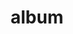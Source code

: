 ---
layout: album
resource: facebook
title: "album"
description: "masonry"
active: gallery
header-img: "img/gallery-bg.jpg"
album-title: "my 9th album"
images:
  - image_path: TranThiQuynhMy/36/7842092739167225_441408687_7842095935833572_5895656645635971773_n.jpg
  - image_path: TranThiQuynhMy/36/7842092765833889_441366335_7842095975833568_8302384000000054157_n.jpg
  - image_path: TranThiQuynhMy/36/7842092829167216_441386174_7842096082500224_8421220610367216627_n.jpg
  - image_path: TranThiQuynhMy/36/7842092862500546_440893823_7842096112500221_5201221378722188163_n.jpg
  - image_path: TranThiQuynhMy/36/7842092939167205_441404828_7842096229166876_4154077676360945344_n.jpg
  - image_path: TranThiQuynhMy/36/7902254273151071_441951737_7902264943150004_985552252680819680_n.jpg
  - image_path: TranThiQuynhMy/36/7902254303151068_441580692_7902264976483334_7720612917942408255_n.jpg
  - image_path: TranThiQuynhMy/36/7902254366484395_442494146_7902265099816655_2239354738368533341_n.jpg
  - image_path: TranThiQuynhMy/36/7902254409817724_443840328_7902265123149986_8576829082673116201_n.jpg
  - image_path: TranThiQuynhMy/36/7902254463151052_441521177_7902265289816636_2460233463313415643_n.jpg
  - image_path: TranThiQuynhMy/36/8513346008708558_458384457_8513356325374193_6872364624258480516_n.jpg
  - image_path: TranThiQuynhMy/36/8513346168708542_458828504_8513356268707532_5400929916849280777_n.jpg
  - image_path: TranThiQuynhMy/36/8513349282041564_458394225_8513356562040836_7339089707690935_n.jpg
  - image_path: TranThiQuynhMy/36/8633712993338525_460635085_8633718840004607_6787571473428844425_n.jpg
  - image_path: TranThiQuynhMy/36/8633713010005190_460668457_8633718860004605_8693798052788185600_n.jpg
  - image_path: TranThiQuynhMy/36/8633713206671837_460840502_8633719253337899_2987796238983202558_n.jpg
  - image_path: TranThiQuynhMy/36/8633713410005150_460825410_8633719306671227_4839070939405162725_n.jpg
  - image_path: TranThiQuynhMy/36/8705404399502717_461424022_8705411552835335_8940891256186005864_n.jpg
  - image_path: TranThiQuynhMy/36/8705404642836026_461294192_8705411896168634_5035391584610129391_n.jpg
  - image_path: TranThiQuynhMy/36/8724355304274293_461873157_8724355320940958_778631411927111225_n.jpg
  - image_path: TranThiQuynhMy/36/8783490168360806_462231674_8783518998357923_1513502821129746271_n.jpg
  - image_path: TranThiQuynhMy/36/8783490238360799_462212904_8783519041691252_8106591057015946452_n.jpg
  - image_path: TranThiQuynhMy/36/8783490371694119_462300618_8783519435024546_4283400752674938467_n.jpg
  - image_path: TranThiQuynhMy/36/8783490408360782_462159154_8783519471691209_27032965922701470_n.jpg
  - image_path: TranThiQuynhMy/36/8783490568360766_461792756_8783519895024500_1045385066853807243_n.jpg
  - image_path: TranThiQuynhMy/36/8783490608360762_461969972_8783519948357828_6974393438764534663_n.jpg
  - image_path: TranThiQuynhMy/36/9294728713903613_471400996_9294732453903239_4094058931650458112_n.jpg
  - image_path: TranThiQuynhMy/36/9294728877236930_471791948_9294732700569881_2347333892111114970_n.jpg
  - image_path: TranThiQuynhMy/36/9294729057236912_472060572_9294732950569856_1374571194635698617_n.jpg
  - image_path: TranThiQuynhMy/36/9294729070570244_471436149_9294732957236522_6911287275096093420_n.jpg
  - image_path: TranThiQuynhMy/36/9294729243903560_471285228_9294733163903168_5055978669189082814_n.jpg
---